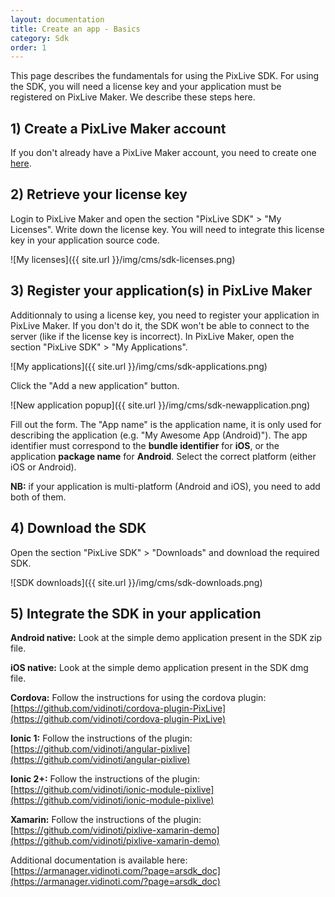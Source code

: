 ```yaml
---
layout: documentation
title: Create an app - Basics
category: Sdk
order: 1
---
```


This page describes the fundamentals for using the PixLive SDK. For using the SDK, you will need a license key and your application must be registered on PixLive Maker. We describe these steps here.

## 1) Create a PixLive Maker account

If you don't already have a PixLive Maker account, you need to create one [here](https://armanager.vidinoti.com).

## 2) Retrieve your license key

Login to PixLive Maker and open the section "PixLive SDK" > "My Licenses". Write down the license key. You will need to integrate this license key in your application source code.

![My licenses]({{ site.url }}/img/cms/sdk-licenses.png)

## 3) Register your application(s) in PixLive Maker

Additionnaly to using a license key, you need to register your application in PixLive Maker. If you don't do it, the SDK won't be able to connect to the server (like if the license key is incorrect). In PixLive Maker, open the section "PixLive SDK" > "My Applications".

![My applications]({{ site.url }}/img/cms/sdk-applications.png)

Click the "Add a new application" button.

![New application popup]({{ site.url }}/img/cms/sdk-newapplication.png)

Fill out the form.
The "App name" is the application name, it is only used for describing the application (e.g. "My Awesome App (Android)").
The app identifier must correspond to the **bundle identifier** for **iOS**, or the application **package name** for **Android**.
Select the correct platform (either iOS or Android).

**NB:** if your application is multi-platform (Android and iOS), you need to add both of them.

## 4) Download the SDK

Open the section "PixLive SDK" > "Downloads" and download the required SDK.

![SDK downloads]({{ site.url }}/img/cms/sdk-downloads.png)

## 5) Integrate the SDK in your application

**Android native:** Look at the simple demo application present in the SDK zip file.

**iOS native:** Look at the simple demo application present in the SDK dmg file.

**Cordova:** Follow the instructions for using the cordova plugin: [https://github.com/vidinoti/cordova-plugin-PixLive](https://github.com/vidinoti/cordova-plugin-PixLive)

**Ionic 1:** Follow the instructions of the plugin: [https://github.com/vidinoti/angular-pixlive](https://github.com/vidinoti/angular-pixlive)

**Ionic 2+:** Follow the instructions of the plugin: [https://github.com/vidinoti/ionic-module-pixlive](https://github.com/vidinoti/ionic-module-pixlive)

**Xamarin:** Follow the instructions of the plugin: [https://github.com/vidinoti/pixlive-xamarin-demo](https://github.com/vidinoti/pixlive-xamarin-demo)

Additional documentation is available here: [https://armanager.vidinoti.com/?page=arsdk_doc](https://armanager.vidinoti.com/?page=arsdk_doc)


